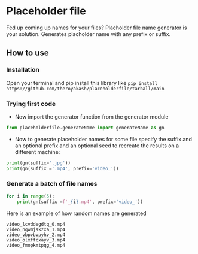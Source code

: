 # Placeholder file
Fed up coming up names for your files? Placholder file name generator is your solution. Generates placholder name with any prefix or suffix.
## How to use
### Installation
Open your terminal and pip install this library like `pip install https://github.com/theroyakash/placeholderfile/tarball/main`
### Trying first code
- Now import the generator function from the generator module
```python
from placeholderfile.generateName import generateName as gn
```
- Now to generate placeholder names for some file specify the suffix and an optional prefix and an optional seed to recreate the results on a different machine:
```python
print(gn(suffix='.jpg'))
print(gn(suffix ='.mp4', prefix='video_'))
```
### Generate a batch of file names
```python
for i in range(5):
    print(gn(suffix =f'_{i}.mp4', prefix='video_'))
```

Here is an example of how random names are generated
```plain text
video_lcvddegdtq_0.mp4
video_nqwmjskzxa_1.mp4
video_vbpvbvpyhv_2.mp4
video_olxffcxayv_3.mp4
video_fmopkmtpqg_4.mp4
```